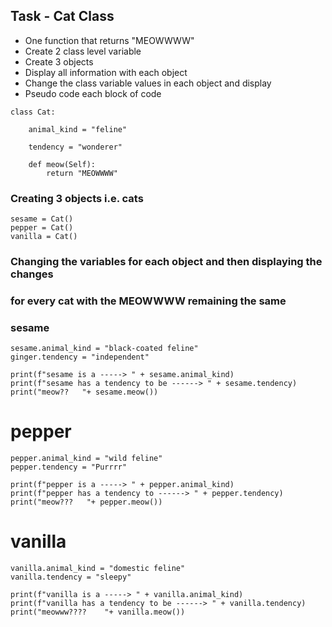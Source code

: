 ## Task - Cat Class

- One function that returns "MEOWWWW"
- Create 2 class level variable
- Create 3 objects
- Display all information with each object
- Change the class variable values in each object and display
- Pseudo code each block of code
```
class Cat:

    animal_kind = "feline"

    tendency = "wonderer"

    def meow(Self):
        return "MEOWWWW"
```

### Creating 3 objects i.e. cats
```
sesame = Cat()
pepper = Cat()
vanilla = Cat()
```

### Changing the variables for each object and then displaying the changes
### for every cat with the MEOWWWW remaining the same
### sesame
```
sesame.animal_kind = "black-coated feline"
ginger.tendency = "independent"

print(f"sesame is a -----> " + sesame.animal_kind)
print(f"sesame has a tendency to be ------> " + sesame.tendency)
print("meow??   "+ sesame.meow())
```
# pepper
```
pepper.animal_kind = "wild feline"
pepper.tendency = "Purrrr"
```
```
print(f"pepper is a -----> " + pepper.animal_kind)
print(f"pepper has a tendency to ------> " + pepper.tendency)
print("meow???   "+ pepper.meow())
```
# vanilla
```
vanilla.animal_kind = "domestic feline"
vanilla.tendency = "sleepy"
```
```
print(f"vanilla is a -----> " + vanilla.animal_kind)
print(f"vanilla has a tendency to be ------> " + vanilla.tendency)
print("meowww????    "+ vanilla.meow())
```
